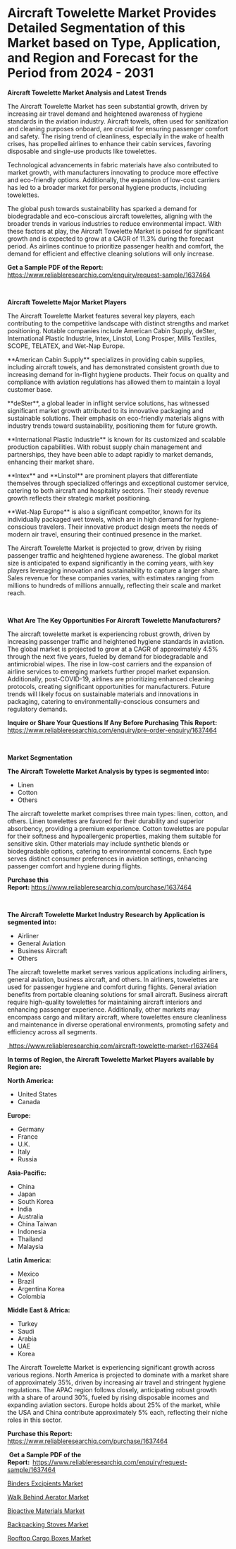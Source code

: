 <p><h1>Aircraft Towelette Market Provides Detailed Segmentation of this Market based on Type, Application, and Region and Forecast for the Period from 2024 - 2031</h1></p><p><strong>Aircraft Towelette Market Analysis and Latest Trends</strong></p>
<p><p>The Aircraft Towelette Market has seen substantial growth, driven by increasing air travel demand and heightened awareness of hygiene standards in the aviation industry. Aircraft towels, often used for sanitization and cleaning purposes onboard, are crucial for ensuring passenger comfort and safety. The rising trend of cleanliness, especially in the wake of health crises, has propelled airlines to enhance their cabin services, favoring disposable and single-use products like towelettes.</p><p>Technological advancements in fabric materials have also contributed to market growth, with manufacturers innovating to produce more effective and eco-friendly options. Additionally, the expansion of low-cost carriers has led to a broader market for personal hygiene products, including towelettes. </p><p>The global push towards sustainability has sparked a demand for biodegradable and eco-conscious aircraft towelettes, aligning with the broader trends in various industries to reduce environmental impact. With these factors at play, the Aircraft Towelette Market is poised for significant growth and is expected to grow at a CAGR of 11.3% during the forecast period. As airlines continue to prioritize passenger health and comfort, the demand for efficient and effective cleaning solutions will only increase.</p></p>
<p><strong>Get a Sample PDF of the Report:&nbsp;</strong> <a href="https://www.reliableresearchiq.com/enquiry/request-sample/1637464">https://www.reliableresearchiq.com/enquiry/request-sample/1637464</a></p>
<p>&nbsp;</p>
<p><strong>Aircraft Towelette Major Market Players</strong></p>
<p><p>The Aircraft Towelette Market features several key players, each contributing to the competitive landscape with distinct strengths and market positioning. Notable companies include American Cabin Supply, deSter, International Plastic Industrie, Intex, Linstol, Long Prosper, Mills Textiles, SCOPE, TELATEX, and Wet-Nap Europe.</p><p>**American Cabin Supply** specializes in providing cabin supplies, including aircraft towels, and has demonstrated consistent growth due to increasing demand for in-flight hygiene products. Their focus on quality and compliance with aviation regulations has allowed them to maintain a loyal customer base. </p><p>**deSter**, a global leader in inflight service solutions, has witnessed significant market growth attributed to its innovative packaging and sustainable solutions. Their emphasis on eco-friendly materials aligns with industry trends toward sustainability, positioning them for future growth.</p><p>**International Plastic Industrie** is known for its customized and scalable production capabilities. With robust supply chain management and partnerships, they have been able to adapt rapidly to market demands, enhancing their market share.</p><p>**Intex** and **Linstol** are prominent players that differentiate themselves through specialized offerings and exceptional customer service, catering to both aircraft and hospitality sectors. Their steady revenue growth reflects their strategic market positioning.</p><p>**Wet-Nap Europe** is also a significant competitor, known for its individually packaged wet towels, which are in high demand for hygiene-conscious travelers. Their innovative product design meets the needs of modern air travel, ensuring their continued presence in the market.</p><p>The Aircraft Towelette Market is projected to grow, driven by rising passenger traffic and heightened hygiene awareness. The global market size is anticipated to expand significantly in the coming years, with key players leveraging innovation and sustainability to capture a larger share. Sales revenue for these companies varies, with estimates ranging from millions to hundreds of millions annually, reflecting their scale and market reach.</p></p>
<p>&nbsp;</p>
<p><strong>What Are The Key Opportunities For Aircraft Towelette Manufacturers?</strong></p>
<p><p>The aircraft towelette market is experiencing robust growth, driven by increasing passenger traffic and heightened hygiene standards in aviation. The global market is projected to grow at a CAGR of approximately 4.5% through the next five years, fueled by demand for biodegradable and antimicrobial wipes. The rise in low-cost carriers and the expansion of airline services to emerging markets further propel market expansion. Additionally, post-COVID-19, airlines are prioritizing enhanced cleaning protocols, creating significant opportunities for manufacturers. Future trends will likely focus on sustainable materials and innovations in packaging, catering to environmentally-conscious consumers and regulatory demands.</p></p>
<p><strong>Inquire or Share Your Questions If Any Before Purchasing This Report:</strong> <a href="https://www.reliableresearchiq.com/enquiry/pre-order-enquiry/1637464">https://www.reliableresearchiq.com/enquiry/pre-order-enquiry/1637464</a></p>
<p>&nbsp;</p>
<p><strong>Market Segmentation</strong></p>
<p><strong>The Aircraft Towelette Market Analysis by types is segmented into:</strong></p>
<p><ul><li>Linen</li><li>Cotton</li><li>Others</li></ul></p>
<p><p>The aircraft towelette market comprises three main types: linen, cotton, and others. Linen towelettes are favored for their durability and superior absorbency, providing a premium experience. Cotton towelettes are popular for their softness and hypoallergenic properties, making them suitable for sensitive skin. Other materials may include synthetic blends or biodegradable options, catering to environmental concerns. Each type serves distinct consumer preferences in aviation settings, enhancing passenger comfort and hygiene during flights.</p></p>
<p><strong>Purchase this Report:&nbsp;</strong><a href="https://www.reliableresearchiq.com/purchase/1637464">https://www.reliableresearchiq.com/purchase/1637464</a></p>
<p>&nbsp;</p>
<p><strong>The Aircraft Towelette Market Industry Research by Application is segmented into:</strong></p>
<p><ul><li>Airliner</li><li>General Aviation</li><li>Business Aircraft</li><li>Others</li></ul></p>
<p><p>The aircraft towelette market serves various applications including airliners, general aviation, business aircraft, and others. In airliners, towelettes are used for passenger hygiene and comfort during flights. General aviation benefits from portable cleaning solutions for small aircraft. Business aircraft require high-quality towelettes for maintaining aircraft interiors and enhancing passenger experience. Additionally, other markets may encompass cargo and military aircraft, where towelettes ensure cleanliness and maintenance in diverse operational environments, promoting safety and efficiency across all segments.</p></p>
<p><a href="https://www.reliableresearchiq.com/aircraft-towelette-market-r1637464">&nbsp;https://www.reliableresearchiq.com/aircraft-towelette-market-r1637464</a></p>
<p><strong>In terms of Region, the Aircraft Towelette Market Players available by Region are:</strong></p>
<p>
    <p> <strong> North America: </strong>
        <ul>
            <li>United States</li>
            <li>Canada</li>
        </ul>
        </p> 
    <p> <strong> Europe: </strong>
        <ul>
            <li>Germany</li>
            <li>France</li>
            <li>U.K.</li>
            <li>Italy</li>
            <li>Russia</li>
        </ul>
        </p> 
    <p> <strong> Asia-Pacific: </strong>
        <ul>
            <li>China</li>
            <li>Japan</li>
            <li>South Korea</li>
            <li>India</li>
            <li>Australia</li>
            <li>China Taiwan</li>
            <li>Indonesia</li>
            <li>Thailand</li>
            <li>Malaysia</li>
        </ul>
        </p> 
    <p> <strong> Latin America: </strong>
        <ul>
            <li>Mexico</li>
            <li>Brazil</li>
            <li>Argentina Korea</li>
            <li>Colombia</li>
        </ul>
        </p> 
    <p> <strong> Middle East & Africa: </strong>
        <ul>
            <li>Turkey</li>
            <li>Saudi</li>
            <li>Arabia</li>
            <li>UAE</li>
            <li>Korea</li>
        </ul>
    </p>
    </p>
<p><p>The Aircraft Towelette Market is experiencing significant growth across various regions. North America is projected to dominate with a market share of approximately 35%, driven by increasing air travel and stringent hygiene regulations. The APAC region follows closely, anticipating robust growth with a share of around 30%, fueled by rising disposable incomes and expanding aviation sectors. Europe holds about 25% of the market, while the USA and China contribute approximately 5% each, reflecting their niche roles in this sector.</p></p>
<p><strong>Purchase this Report: </strong><a href="https://www.reliableresearchiq.com/purchase/1637464">https://www.reliableresearchiq.com/purchase/1637464</a></p>
<p>&nbsp;<strong>Get a Sample PDF of the Report:&nbsp;&nbsp;</strong><a href="https://www.reliableresearchiq.com/enquiry/request-sample/1637464">https://www.reliableresearchiq.com/enquiry/request-sample/1637464</a></p>
<p><strong></strong></p>
<p><p><a href="https://www.linkedin.com/pulse/global-binders-excipients-market-size-trends-analysis-regional-y5b4e?trackingId=FfDricVKSnqGcFgwKmvGhw%3D%3D">Binders Excipients Market</a></p><p><a href="https://medium.com/@eva.gronbech/walk-behind-aerator-market-indicators-market-size-regional-breakdown-market-player-analysis-and-840b9a7974c8?postPublishedType=repub">Walk Behind Aerator Market</a></p><p><a href="https://www.linkedin.com/pulse/bioactive-materials-market2024-2031-industry-insights-investment-do45e?trackingId=YUCmep3wT7mVqU%2FdVyWL7g%3D%3D">Bioactive Materials Market</a></p><p><a href="https://issuu.com/reportprime-2/docs/backpacking-stoves-market-size-2030_d1639b03933b62">Backpacking Stoves Market</a></p><p><a href="https://issuu.com/reportprime-2/docs/rooftop-cargo-boxes-market-size-203_a579222234c1ac">Rooftop Cargo Boxes Market</a></p></p>